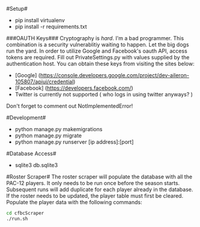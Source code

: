 #Setup#
- pip install virtualenv
- pip install -r requirements.txt

###OAUTH Keys###
Cryptography is *hard*.  I'm a bad programmer.  This combination is a security vulnerablitiy waiting to happen.  Let the big dogs run the yard.  In order to utilize Google and Facebook's oauth API, access tokens are required.  Fill out PrivateSettings.py with values supplied by the authentication host.  You can obtain these keys from visiting the sites below:
- [Google] (https://console.developers.google.com/project/dev-aileron-105807/apiui/credential)
- [Facebook] (https://developers.facebook.com/)
- Twitter is currently not supported ( who logs in using twitter anyways? )

Don't forget to comment out NotImplementedError!


#Development#
- python manage.py makemigrations
- python manage.py migrate
- python manage.py runserver [ip address]:[port]

#Database Access#
- sqlite3 db.sqlite3

#Roster Scraper#
The roster scraper will populate the database with all the PAC-12 players.  It only needs to be run once before the season starts.  Subsequent runs will add duplicate for each player already in the database.  If the roster needs to be updated, the player table must first be cleared.  Populate the player data with the following commands:
```bash
cd cfbcScraper
./run.sh
```
